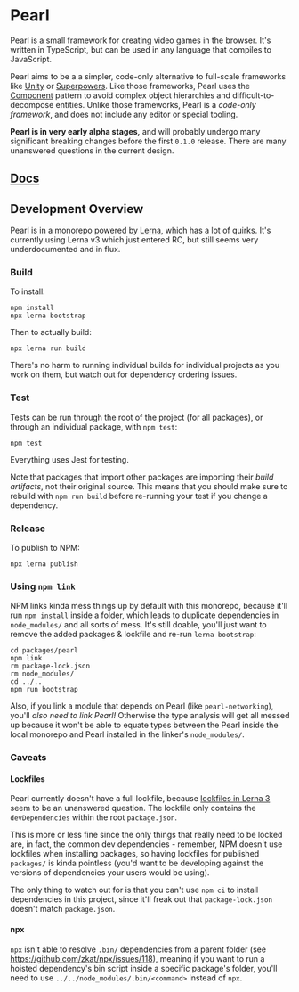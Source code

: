 # Pearl

Pearl is a small framework for creating video games in the browser. It's written in TypeScript, but can be used in any language that compiles to JavaScript.

Pearl aims to be a a simpler, code-only alternative to full-scale frameworks like [Unity](http://unity3d.com/) or [Superpowers](http://superpowers-html5.com/). Like those frameworks, Pearl uses the [Component](http://gameprogrammingpatterns.com/component.html) pattern to avoid complex object hierarchies and difficult-to-decompose entities. Unlike those frameworks, Pearl is a _code-only framework_, and does not include any editor or special tooling.

**Pearl is in very early alpha stages,** and will probably undergo many significant breaking changes before the first `0.1.0` release. There are many unanswered questions in the current design.

## [Docs](https://pearl-docs.disco.zone/)

## Development Overview

Pearl is in a monorepo powered by [Lerna](https://github.com/lerna/lerna), which has a lot of quirks. It's currently using Lerna v3 which just entered RC, but still seems very underdocumented and in flux.

### Build

To install:

```text
npm install
npx lerna bootstrap
```

Then to actually build:

```text
npx lerna run build
```

There's no harm to running individual builds for individual projects as you work on them, but watch out for dependency ordering issues.

### Test

Tests can be run through the root of the project (for all packages), or through an individual package, with `npm test`:

```text
npm test
```

Everything uses Jest for testing.

Note that packages that import other packages are importing their _build artifacts_, not their original source. This means that you should make sure to rebuild with `npm run build` before re-running your test if you change a dependency.

### Release

To publish to NPM:

```text
npx lerna publish
```

### Using `npm link`

NPM links kinda mess things up by default with this monorepo, because it'll run `npm install` inside a folder, which leads to duplicate dependencies in `node_modules/` and all sorts of mess. It's still doable, you'll just want to remove the added packages & lockfile and re-run `lerna bootstrap`:

```text
cd packages/pearl
npm link
rm package-lock.json
rm node_modules/
cd ../..
npm run bootstrap
```

Also, if you link a module that depends on Pearl (like `pearl-networking`), you'll _also need to link Pearl!_ Otherwise the type analysis will get all messed up because it won't be able to equate types between the Pearl inside the local monorepo and Pearl installed in the linker's `node_modules/`.

### Caveats

#### Lockfiles

Pearl currently doesn't have a full lockfile, because [lockfiles in Lerna 3](https://github.com/lerna/lerna/issues/1462#issuecomment-410475552) seem to be an unanswered question. The lockfile only contains the `devDependencies` within the root `package.json`.

This is more or less fine since the only things that really need to be locked are, in fact, the common dev dependencies - remember, NPM doesn't use lockfiles when installing packages, so having lockfiles for published `packages/` is kinda pointless (you'd want to be developing against the versions of dependencies your users would be using).

The only thing to watch out for is that you can't use `npm ci` to install dependencies in this project, since it'll freak out that `package-lock.json` doesn't match `package.json`.

#### npx

`npx` isn't able to resolve `.bin/` dependencies from a parent folder (see https://github.com/zkat/npx/issues/118), meaning if you want to run a hoisted dependency's bin script inside a specific package's folder, you'll need to use `../../node_modules/.bin/<command>`  instead of `npx`.